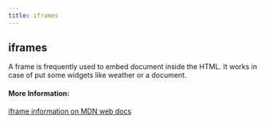 ```yaml
---
title: iframes
---
```

## iframes

A frame is frequently used to embed document inside the HTML. It works in case of put some widgets like weather or a document.

#### More Information:
<!-- Please add any articles you think might be helpful to read before writing the article -->
[iframe information on MDN web docs](https://developer.mozilla.org/en-US/docs/Web/HTML/Element/iframe)
